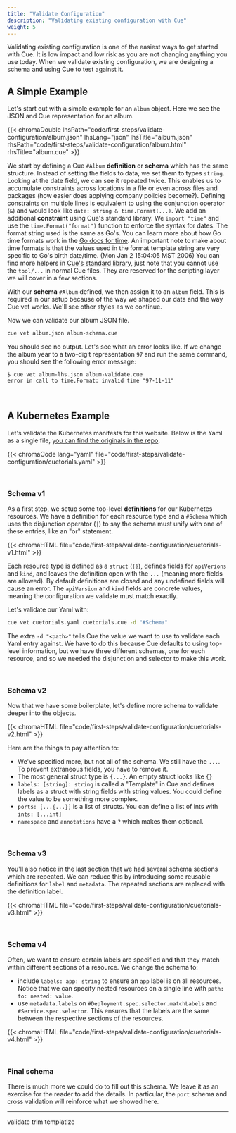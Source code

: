 ```yaml
---
title: "Validate Configuration"
description: "Validating existing configuration with Cue"
weight: 5
---
```


Validating existing configuration is one of the easiest ways to get started with Cue.
It is low impact and low risk as you are not changing anything you use today.
When we validate existing configuration, we are designing a schema and using Cue to test against it.

## A Simple Example

Let's start out with a simple example for an `album` object. Here we see the JSON and Cue representation for an album.

{{< chromaDouble lhsPath="code/first-steps/validate-configuration/album.json" lhsLang="json" lhsTitle="album.json" rhsPath="code/first-steps/validate-configuration/album.html" rhsTitle="album.cue" >}}


We start by defining a Cue `#Album` __definition__ or __schema__ which has the same structure.
Instead of setting the fields to data, we set them to types `string`.
Looking at the date field, we can see it repeated twice.
This enables us to accumulate constraints across locations in a file
or even across files and packages (how easier does applying company policies become?).
Defining constraints on multiple lines is equivalent to using the conjunction operator (`&`)
and would look like `date: string & time.Format(...)`.
We add an additional __constraint__ using Cue's standard library.
We `import "time"` and use the `time.Format("format")` function to enforce
the syntax for dates. The format string used is the same as Go's.
You can learn more about how Go time formats work in the
[Go docs for time](https://golang.org/pkg/time/).
An important note to make about time formats is that the values used in the
format template string are very specific to Go's birth date/time.
(Mon Jan 2 15:04:05 MST 2006)
You can find more helpers in [Cue's standard library](https://pkg.go.dev/cuelang.org/go/pkg@v0.4.0#section-directories),
just note that you cannot use the `tool/...` in normal Cue files.
They are reserved for the scripting layer we will cover in a few sections.

With our __schema__ `#Album` defined, we then assign it to an `album` field.
This is required in our setup because of the way we shaped our data
and the way Cue vet works. We'll see other styles as we continue.

Now we can validate our album JSON file.

```sh
cue vet album.json album-schema.cue
```

You should see no output. Let's see what an error looks like.
If we change the album year to a two-digit representation `97`
and run the same command, you should see the following error message:

```text
$ cue vet album-lhs.json album-validate.cue 
error in call to time.Format: invalid time "97-11-11"
```

<br>

## A Kubernetes Example

Let's validate the Kubernetes manifests for this website.
Below is the Yaml as a single file,
[you can find the originals in the repo](https://github.com/hofstadter-io/cuetorials.com/tree/main/ci/k8s).

{{< chromaCode lang="yaml" file="code/first-steps/validate-configuration/cuetorials.yaml" >}}

<br>

### Schema v1

As a first step, we setup some top-level __definitions__ for our Kubernetes resources.
We have a definition for each resource type and a `#Schema` which uses the disjunction operator (`|`) to
say the schema must unify with one of these entries, like an "or" statement.

{{< chromaHTML file="code/first-steps/validate-configuration/cuetorials-v1.html" >}}

Each resource type is defined as a `struct` (`{}`), defines fields for `apiVerions` and `kind`,
and leaves the definition open with the `...` (meaning more fields are allowed).
By default definitions are closed and any undefined fields will cause an error.
The `apiVersion` and `kind` fields are concrete values,
meaning the configuration we validate must match exactly.

Let's validate our Yaml with: 

```sh
cue vet cuetorials.yaml cuetorials.cue -d "#Schema"
```

The extra `-d "<path>"` tells Cue the value we want to use to validate
each Yaml entry against. We have to do this because Cue defaults
to using top-level information, but we have three different schemas, one for each resource,
and so we needed the disjunction and selector to make this work.

<br>

### Schema v2

Now that we have some boilerplate, let's define more schema to validate deeper into the objects.

{{< chromaHTML file="code/first-steps/validate-configuration/cuetorials-v2.html" >}}

Here are the things to pay attention to:

- We've specified more, but not all of the schema. We still have the `...`. To prevent extraneous fields, you have to remove it.
- The most general struct type is `{...}`. An empty struct looks like `{}`
- `labels: [string]: string` is called a "Template" in Cue and defines labels as a struct with string fields with string values. You could define the value to be something more complex.
- `ports: [...{...}]` is a list of structs. You can define a list of ints with `ints: [...int]`
- `namespace` and `annotations` have a `?` which makes them optional.

<br>

### Schema v3

You'll also notice in the last section that we had several schema sections which are repeated.
We can reduce this by introducing some reusable definitions for `label` and `metadata`.
The repeated sections are replaced with the definition label.

{{< chromaHTML file="code/first-steps/validate-configuration/cuetorials-v3.html" >}}


<br>

### Schema v4

Often, we want to ensure certain labels are specified and that
they match within different sections of a resource. We change the schema to:

- include `labels: app: string` to ensure an `app` label is on all resources. Notice that we can specify nested resources on a single line with `path: to: nested: value`.
- use `metadata.labels` on `#Deployment.spec.selector.matchLabels` and `#Service.spec.selector`. This ensures that the labels are the same between the respective sections of the resources.

{{< chromaHTML file="code/first-steps/validate-configuration/cuetorials-v4.html" >}}

<br>

### Final schema

There is much more we could do to fill out this schema.
We leave it as an exercise for the reader to add the details.
In particular, the `port` schema and cross validation will reinforce what we showed here.


--- 

validate
trim
templatize
